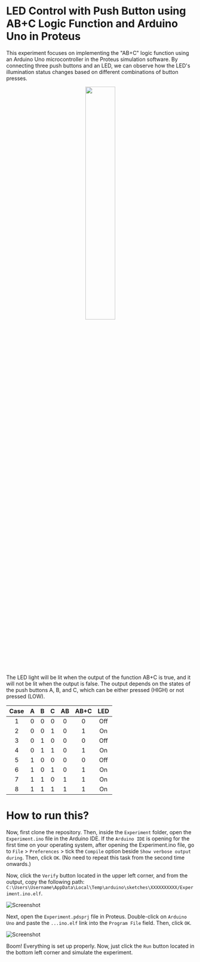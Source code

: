 # LED Control with Push Button using AB+C Logic Function and Arduino Uno in Proteus
This experiment focuses on implementing the "AB+C" logic function using an Arduino Uno
microcontroller in the Proteus simulation software. By connecting three push buttons and an
LED, we can observe how the LED's illumination status changes based on different
combinations of button presses.

<p align="center"><img src="https://user-images.githubusercontent.com/52858312/243196967-22058939-e989-4571-be6f-ba349abcd70e.png"width=40% height=40%></p>

The LED light will be lit when the output of the function AB+C is true, and it will not be lit when the output is false. The output depends on the states of the push buttons A, B, and C, which can be either pressed (HIGH) or not pressed (LOW).

<div align="center">

| Case | A | B | C | AB | AB+C | LED |
|:----:|:-:|:-:|:-:|:--:|:----:|:---:|
|   1  | 0 | 0 | 0 |  0 |   0  | Off |
|   2  | 0 | 0 | 1 |  0 |   1  |  On |
|   3  | 0 | 1 | 0 |  0 |   0  | Off |
|   4  | 0 | 1 | 1 |  0 |   1  |  On |
|   5  | 1 | 0 | 0 |  0 |   0  | Off |
|   6  | 1 | 0 | 1 |  0 |   1  |  On |
|   7  | 1 | 1 | 0 |  1 |   1  |  On |
|   8  | 1 | 1 | 1 |  1 |   1  |  On |
  
</div>

# How to run this?
Now, first clone the repository. Then, inside the `Experiment` folder, open the `Experiment.ino` file in the Arduino IDE. If the `Arduino IDE` is opening for the first time on your operating system, after opening the Experiment.ino file, go to `File` > `Preferences` > tick the `Compile` option beside `Show verbose output during`. Then, click `OK`. (No need to repeat this task from the second time onwards.)

Now, click the `Verify` button located in the upper left corner, and from the output, copy the following path: `C:\Users\Username\AppData\Local\Temp\arduino\sketches\XXXXXXXXXX/Experiment.ino.elf`.

![Screenshot](https://github.com/imSamirOFFICIAL/ArduinoLEDControlWithPushButtonAndLogicFunction/assets/52858312/16530631-1993-40a8-bf16-68fd29e243f9)

Next, open the `Experiment.pdsprj` file in Proteus. Double-click on `Arduino Uno` and paste the `...ino.elf` link into the `Program File` field. Then, click `OK`.

![Screenshot](https://github.com/imSamirOFFICIAL/ArduinoLEDControlWithPushButtonAndLogicFunction/assets/52858312/4ab35cf0-f755-4594-b45b-007c75e7e6d7)

Boom! Everything is set up properly. Now, just click the `Run` button located in the bottom left corner and simulate the experiment.
